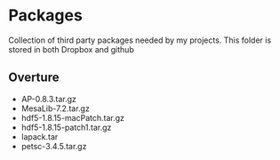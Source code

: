 # Packages

Collection of third party packages needed by my projects. This folder is stored in both Dropbox and github 

## Overture
- AP-0.8.3.tar.gz
- MesaLib-7.2.tar.gz
- hdf5-1.8.15-macPatch.tar.gz
- hdf5-1.8.15-patch1.tar.gz
- lapack.tar
- petsc-3.4.5.tar.gz